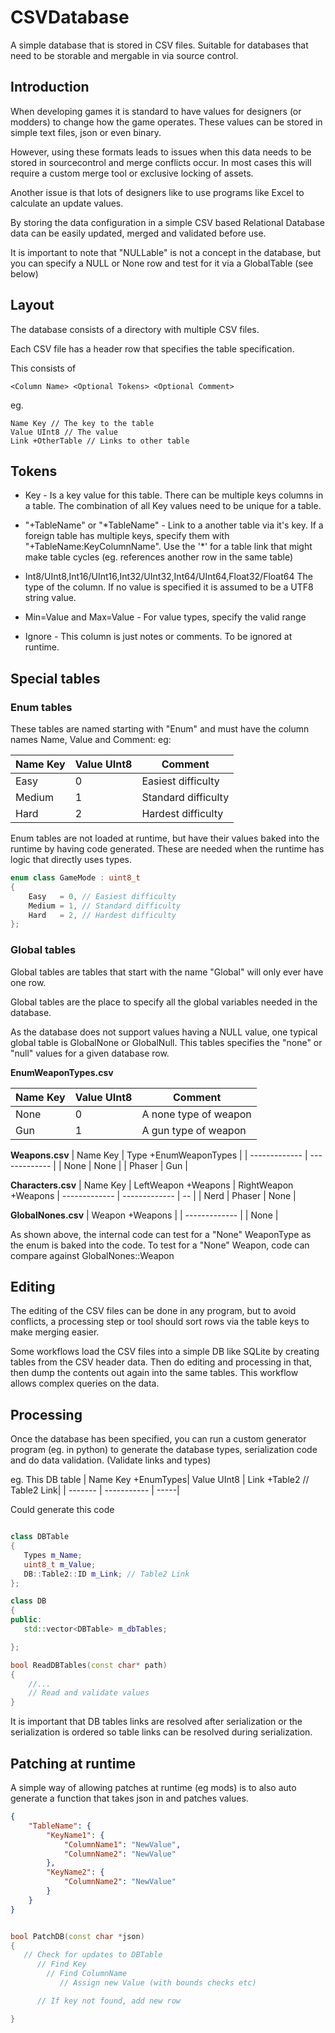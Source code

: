 # CSVDatabase

A simple database that is stored in CSV files. Suitable for databases that need to be storable and mergable in via source control.


## Introduction

When developing games it is standard to have values for designers (or modders) to change how the game operates. These values can be stored in simple text files, json or even binary. 

However, using these formats leads to issues when this data needs to be stored in sourcecontrol and merge conflicts occur. In most cases this will require a custom merge tool or exclusive locking of assets. 

Another issue is that lots of designers like to use programs like Excel to calculate an update values. 

By storing the data configuration in a simple CSV based Relational Database data can be easily updated, merged and validated before use.

It is important to note that "NULLable" is not a concept in the database, but you can specify a NULL or None row and test for it via a GlobalTable (see below)

## Layout

The database consists of a directory with multiple CSV files.

Each CSV file has a header row that specifies the table specification.

This consists of 
```
<Column Name> <Optional Tokens> <Optional Comment>
```
eg.
```
Name Key // The key to the table 
Value UInt8 // The value
Link +OtherTable // Links to other table
```

## Tokens

* Key - Is a key value for this table.  There can be multiple keys columns in a table. The combination of all Key values need to be unique for a table.

* "+TableName" or "\*TableName" - Link to a another table via it's key. If a foreign table has multiple keys, specify them with "+TableName:KeyColumnName". Use the '*' for a table link that might make table cycles (eg. references another row in the same table)

* Int8/UInt8,Int16/UInt16,Int32/UInt32,Int64/UInt64,Float32/Float64 The type of the column. If no value is specified it is assumed to be a UTF8 string value. 

* Min=Value and Max=Value - For value types, specify the valid range 

* Ignore - This column is just notes or comments. To be ignored at runtime.


## Special tables

### Enum tables
These tables are named starting with "Enum" and must have the column names Name, Value and Comment: eg:

| Name Key| Value UInt8 | Comment |
| ------- | ----------- | -----|
|Easy|0|Easiest difficulty |
|Medium|1|Standard difficulty |
|Hard|2|Hardest difficulty |

Enum tables are not loaded at runtime, but have their values baked into the runtime by having code generated. These are needed when the runtime has logic that directly uses types.

```C++
enum class GameMode : uint8_t
{
	Easy   = 0, // Easiest difficulty
	Medium = 1, // Standard difficulty
	Hard   = 2, // Hardest difficulty
};

```

### Global tables
Global tables are tables that start with the name "Global" will only ever have one row. 

Global tables are the place to specify all the global variables needed in the database.

As the database does not support values having a NULL value, one typical global table is GlobalNone or GlobalNull. This tables specifies the "none" or "null" values for a given database row.


**EnumWeaponTypes.csv**

| Name Key | Value UInt8 | Comment |
| --------- | ----- | --|
| None | 0 | A none type of weapon
| Gun | 1 | A gun type of weapon

**Weapons.csv**
| Name Key | Type +EnumWeaponTypes |
| ------------- | ------------- |
| None | None |
| Phaser | Gun |

**Characters.csv**
| Name Key | LeftWeapon +Weapons | RightWeapon +Weapons
| ------------- | ------------- | -- |
| Nerd | Phaser | None |


**GlobalNones.csv**
| Weapon +Weapons  |
| ------------- | 
| None |

As shown above, the internal code can test for a "None" WeaponType as the enum is baked into the code. To test for a "None" Weapon, code can compare against GlobalNones::Weapon 

## Editing

The editing of the CSV files can be done in any program, but to avoid conflicts, a processing step or tool should sort rows via the table keys to make merging easier.

Some workflows load the CSV files into a simple DB like SQLite by creating tables from the CSV header data. Then do editing and processing in that, then dump the contents out again into the same tables. This workflow allows complex queries on the data.


## Processing

Once the database has been specified, you can run a custom generator program (eg. in python) to generate the database types, serialization code and do data validation. (Validate links and types)

eg. This DB table
| Name Key +EnumTypes| Value UInt8 | Link +Table2 // Table2 Link|
| ------- | ----------- | -----|

Could generate this code
```c++

class DBTable
{
   Types m_Name;
   uint8_t m_Value;
   DB::Table2::ID m_Link; // Table2 Link
};

class DB
{
public:
   std::vector<DBTable> m_dbTables;

};

bool ReadDBTables(const char* path)
{
    //...
    // Read and validate values
}

```
It is important that DB tables links are resolved after serialization or the serialization is ordered so table links can be resolved during serialization.


## Patching at runtime

A simple way of allowing patches at runtime (eg mods) is to also auto generate a function that takes json in and patches values.

```json
{
    "TableName": {
        "KeyName1": {
            "ColumnName1": "NewValue",
            "ColumnName2": "NewValue"
        },
        "KeyName2": {
            "ColumnName2": "NewValue"
        }
    }
}
```

```c++

bool PatchDB(const char *json)
{
   // Check for updates to DBTable
      // Find Key 
        // Find ColumnName
           // Assign new Value (with bounds checks etc)

      // If key not found, add new row

}

```


